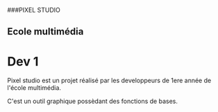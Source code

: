 ###PIXEL STUDIO

## Ecole multimédia

# Dev 1

Pixel studio est un projet réalisé par les developpeurs de 1ere année de l'école multimédia.

C'est un outil graphique possèdant des fonctions de bases.
